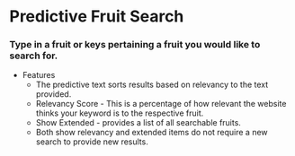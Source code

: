 # Predictive Fruit Search

### Type in a fruit or keys pertaining a fruit you would like to search for.

+ Features
    - The predictive text sorts results based on relevancy to the text provided.
    - Relevancy Score - This is a percentage of how relevant the website thinks your keyword is to the respective fruit.
    - Show Extended - provides a list of all searchable fruits.
    - Both show relevancy and extended items do not require a new search to provide new results.